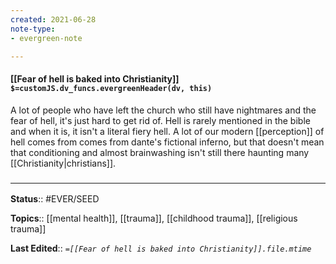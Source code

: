```yaml
---
created: 2021-06-28
note-type: 
- evergreen-note

---
```


#### [[Fear of hell is baked into Christianity]] `$=customJS.dv_funcs.evergreenHeader(dv, this)`

A lot of people who have left the church who still have nightmares and the fear of hell, it's just hard to get rid of. Hell is rarely mentioned in the bible and when it is, it isn't a literal fiery hell. A lot of our modern [[perception]] of hell comes from comes from dante's fictional inferno, but that doesn't mean that conditioning and almost brainwashing isn't still there haunting many [[Christianity|christians]]. 

### <hr class="footnote"/>

**Status**:: #EVER/SEED

**Topics**::  [[mental health]], [[trauma]], [[childhood trauma]], [[religious trauma]]
	
**Last Edited**:: *`=[[Fear of hell is baked into Christianity]].file.mtime`*
	
